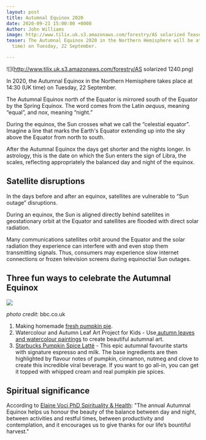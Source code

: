 ```yaml
---
layout: post
title: Autumnal Equinox 2020
date: 2020-09-21 15:00:00 +0000
Author: John Williams
image: http://www.tilix.uk.s3.amazonaws.com/forestry/AS solarized Teaser 600.png
teaser: The Autumnal Equinox 2020 in the Northern Hemisphere will be at 14:30 (UK
  time) on Tuesday, 22 September.

---
```

![](http://www.tilix.uk.s3.amazonaws.com/forestry/AS solarized 1240.png)

In 2020, the Autumnal Equinox in the Northern Hemisphere takes place at 14:30 (UK time) on Tuesday, 22 September.

The Autumnal Equinox north of the Equator is mirrored south of the Equator by the Spring Equinox. The word comes from the Latin _aequus_, meaning “equal”, and _nox_, meaning “night.”

During the equinox, the Sun crosses what we call the “celestial equator”. Imagine a line that marks the Earth's Equator extending up into the sky above the Equator from north to south.

After the Autumnal Equinox the days get shorter and the nights longer. In astrology, this is the date on which the Sun enters the sign of Libra, the scales, reflecting appropriately the balanced day and night of the equinox.

## Satellite disruptions

In the days before and after an equinox, satellites are vulnerable to “Sun outage” disruptions.

During an equinox, the Sun is aligned directly behind satellites in geostationary orbit at the Equator and satellites are flooded with direct solar radiation.

Many communications satellites orbit around the Equator and the solar radiation they experience can interfere with and even stop them transmitting signals. Thus, consumers may experience slow internet connections or frozen television screens during equinoctial Sun outages.

## Three fun ways to celebrate the Autumnal Equinox

![](http://www.tilix.uk.s3.amazonaws.com/forestry/pumpkinpie_bbc1240.jpg)

_photo credit:_ bbc.co.uk

1. Making homemade [fresh pumpkin pie](https://www.bbc.co.uk/food/recipes/pumpkinpie_70659).
2. Watercolour and Autumn Leaf Art Project for Kids - Use[ autumn leaves and watercolour paintings](https://rhythmsofplay.com/watercolor-and-fall-leaves-art/) to create beautiful autumnal art.
3. [Starbucks Pumpkin Spice Latté](https://www.starbucks.co.uk/menu/product/418/hot?parent=%2Fdrinks%2Fespresso-drinks%2Flatte) - This epic autumnal favourite starts with signature espresso and milk. The base ingredients are then highlighted by flavour notes of pumpkin, cinnamon, nutmeg and clove to create this incredible viral beverage. If you want to go all-in, you can get it topped with whipped cream and real pumpkin pie spices.

## Spiritual significance

According to [Elaine Voci PhD Spirituality & Health](https://spiritualityhealth.com/articles/2016/10/19/rites-autumn-equinox): "The annual Autumnal Equinox helps us honour the beauty of the balance between day and night, between activities and restful times, between productivity and contemplation, and it encourages us to give thanks for our life’s bountiful harvest."